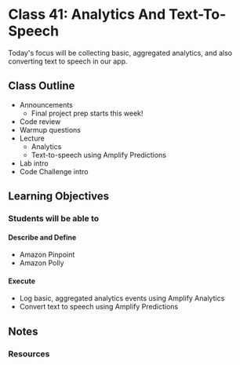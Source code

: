 # Class 41: Analytics And Text-To-Speech

Today's focus will be collecting basic, aggregated analytics, and also converting text to speech in our app.

## Class Outline

- Announcements
  - Final project prep starts this week!
- Code review
- Warmup questions
- Lecture
  - Analytics
  - Text-to-speech using Amplify Predictions
- Lab intro
- Code Challenge intro

## Learning Objectives

### Students will be able to

#### Describe and Define

- Amazon Pinpoint
- Amazon Polly

#### Execute

- Log basic, aggregated analytics events using Amplify Analytics
- Convert text to speech using Amplify Predictions

## Notes

### Resources
